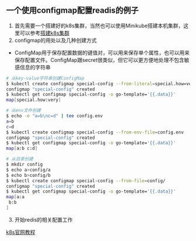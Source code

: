 ## 一个使用configmap配置readis的例子
1. 首先需要一个搭建好的k8s集群，当然也可以使用Minikube搭建本机集群，这里可以参考[搭建k8s集群](https://github.com/xiongzhenggang/xiongzhenggang.github.io/blob/master/clod/docker/k8s.md)
2. configmap的用处以及几种创建方式

* ConfigMap用于保存配置数据的键值对，可以用来保存单个属性，也可以用来保存配置文件。ConfigMap跟secret很类似，但它可以更方便地处理不包含敏感信息的字符串

```sh
# 从key-value字符串创建ConfigMap
$ kubectl create configmap special-config --from-literal=special.how=very
configmap "special-config" created
$ kubectl get configmap special-config -o go-template='{{.data}}'
map[special.how:very]

# 从env文件创建
$ echo -e "a=b\nc=d" | tee config.env
a=b
c=d
$ kubectl create configmap special-config --from-env-file=config.env
configmap "special-config" created
$ kubectl get configmap special-config -o go-template='{{.data}}'
map[a:b c:d]

# 从目录创建
$ mkdir config
$ echo a>config/a
$ echo b>config/b
$ kubectl create configmap special-config --from-file=config/
configmap "special-config" created
$ kubectl get configmap special-config -o go-template='{{.data}}'
map[a:a
 b:b
]
```
3. 开始redis的相关配置工作

[k8s官网教程](https://kubernetes.io/docs/tutorials/configuration/configure-redis-using-configmap)
